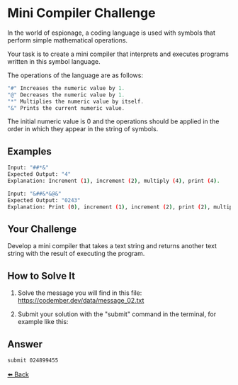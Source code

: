 # Mini Compiler Challenge

In the world of espionage, a coding language is used with symbols that perform simple mathematical operations.

Your task is to create a mini compiler that interprets and executes programs written in this symbol language.

The operations of the language are as follows:

```typescript
"#" Increases the numeric value by 1.
"@" Decreases the numeric value by 1.
"*" Multiplies the numeric value by itself.
"&" Prints the current numeric value.
```

The initial numeric value is 0 and the operations should be applied in the order in which they appear in the string of symbols.

## Examples

```bash
Input: "##*&"
Expected Output: "4"
Explanation: Increment (1), increment (2), multiply (4), print (4).
```

```bash
Input: "&##&*&@&"
Expected Output: "0243"
Explanation: Print (0), increment (1), increment (2), print (2), multiply (4), print (4), decrement (3), print (3).
```

## Your Challenge

Develop a mini compiler that takes a text string and returns another text string with the result of executing the program.

## How to Solve It

1. Solve the message you will find in this file: <https://codember.dev/data/message_02.txt>

2. Submit your solution with the "submit" command in the terminal, for example like this:

## Answer

```bash
submit 024899455
```

[⬅️ Back](https://github.com/alecanl/codember)
